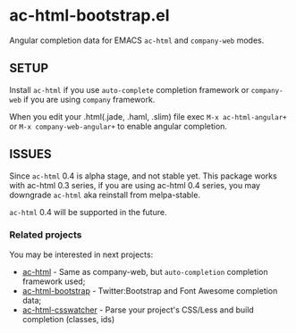 # ac-html-bootstrap.el

Angular completion data for EMACS `ac-html` and `company-web` modes.

## SETUP

Install `ac-html` if you use `auto-complete` completion framework
or `company-web` if you are using `company` framework.

When you edit your .html(.jade, .haml, .slim) file exec `M-x ac-html-angular+`
or `M-x company-web-angular+` to enable angular completion.

## ISSUES

Since `ac-html` 0.4 is alpha stage, and not stable yet. This package works with ac-html 0.3 series,
if you are using ac-html 0.4 series, you may downgrade `ac-html` aka reinstall from melpa-stable.

`ac-html` 0.4 will be supported in the future.

### Related projects

You may be interested in next projects:

- [ac-html](https://github.com/cheunghy/ac-html) - Same as company-web, but `auto-completion` completion framework used;
- [ac-html-bootstrap](https://github.com/osv/ac-html-bootstrap) - Twitter:Bootstrap and Font Awesome completion data;
- [ac-html-csswatcher](https://github.com/osv/ac-html-csswatcher) - Parse your project's CSS/Less and build completion (classes, ids)
